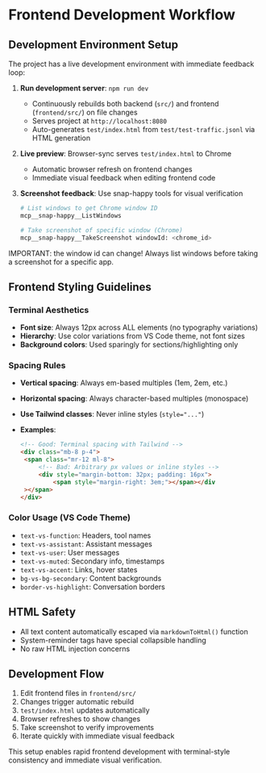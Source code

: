 # Frontend Development Workflow

## Development Environment Setup

The project has a live development environment with immediate feedback loop:

1. **Run development server**: `npm run dev`

   - Continuously rebuilds both backend (`src/`) and frontend (`frontend/src/`) on file changes
   - Serves project at `http://localhost:8080`
   - Auto-generates `test/index.html` from `test/test-traffic.jsonl` via HTML generation

2. **Live preview**: Browser-sync serves `test/index.html` to Chrome

   - Automatic browser refresh on frontend changes
   - Immediate visual feedback when editing frontend code

3. **Screenshot feedback**: Use snap-happy tools for visual verification

   ```bash
   # List windows to get Chrome window ID
   mcp__snap-happy__ListWindows

   # Take screenshot of specific window (Chrome)
   mcp__snap-happy__TakeScreenshot windowId: <chrome_id>
   ```

IMPORTANT: the window id can change! Always list windows before taking a screenshot for a specific app.

## Frontend Styling Guidelines

### Terminal Aesthetics

- **Font size**: Always 12px across ALL elements (no typography variations)
- **Hierarchy**: Use color variations from VS Code theme, not font sizes
- **Background colors**: Used sparingly for sections/highlighting only

### Spacing Rules

- **Vertical spacing**: Always em-based multiples (1em, 2em, etc.)
- **Horizontal spacing**: Always character-based multiples (monospace)
- **Use Tailwind classes**: Never inline styles (`style="..."`)
- **Examples**:

   ```html
   <!-- Good: Terminal spacing with Tailwind -->
   <div class="mb-8 p-4">
   	<span class="mr-12 ml-8">
   		<!-- Bad: Arbitrary px values or inline styles -->
   		<div style="margin-bottom: 32px; padding: 16px">
   			<span style="margin-right: 3em;"></span></div
   	></span>
   </div>
   ```

### Color Usage (VS Code Theme)

- `text-vs-function`: Headers, tool names
- `text-vs-assistant`: Assistant messages
- `text-vs-user`: User messages
- `text-vs-muted`: Secondary info, timestamps
- `text-vs-accent`: Links, hover states
- `bg-vs-bg-secondary`: Content backgrounds
- `border-vs-highlight`: Conversation borders

## HTML Safety

- All text content automatically escaped via `markdownToHtml()` function
- System-reminder tags have special collapsible handling
- No raw HTML injection concerns

## Development Flow

1. Edit frontend files in `frontend/src/`
2. Changes trigger automatic rebuild
3. `test/index.html` updates automatically
4. Browser refreshes to show changes
5. Take screenshot to verify improvements
6. Iterate quickly with immediate visual feedback

This setup enables rapid frontend development with terminal-style consistency and immediate visual verification.

